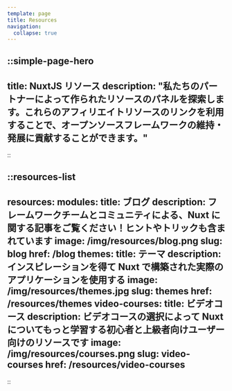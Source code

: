 ```yaml
---
template: page
title: Resources
navigation:
  collapse: true
---
```


::simple-page-hero
---
title: NuxtJS リソース
description: "私たちのパートナーによって作られたリソースのパネルを探索します。これらのアフィリエイトリソースのリンクを利用することで、オープンソースフレームワークの維持・発展に貢献することができます。"
---
::

::resources-list
---
resources:
  modules:
    title: ブログ
    description: フレームワークチームとコミュニティによる、Nuxt に関する記事をご覧ください！ヒントやトリックも含まれています
    image: /img/resources/blog.png
    slug: blog
    href: /blog
  themes:
    title: テーマ
    description: インスピレーションを得て Nuxt で構築された実際のアプリケーションを使用する
    image: /img/resources/themes.jpg
    slug: themes
    href: /resources/themes
  video-courses:
    title: ビデオコース
    description: ビデオコースの選択によって Nuxt についてもっと学習する初心者と上級者向けユーザー向けのリソースです
    image: /img/resources/courses.png
    slug: video-courses
    href: /resources/video-courses
---
::
